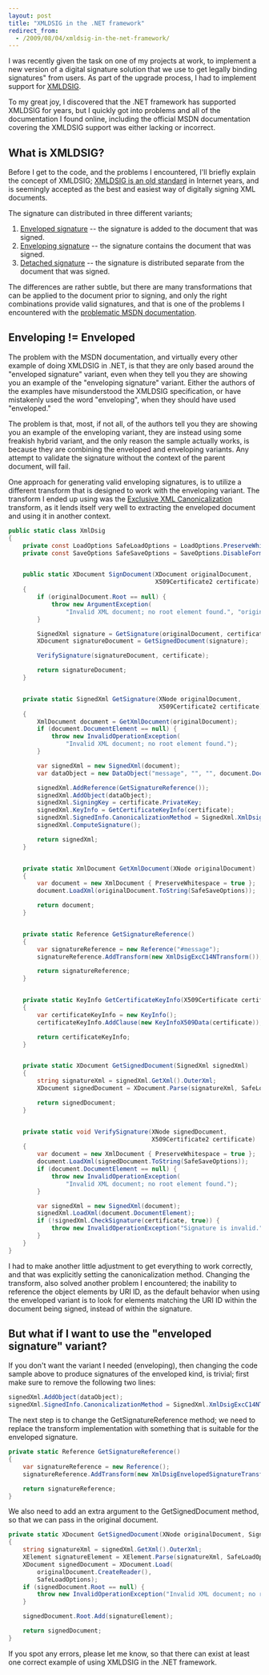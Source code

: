 ```yaml
---
layout: post
title: "XMLDSIG in the .NET framework"
redirect_from:
  - /2009/08/04/xmldsig-in-the-net-framework/
---
```


I was recently given the task on one of my projects at work, to implement a new
version of a digital signature solution that we use to get legally binding
signatures" from users. As part of the upgrade process, I had to implement
support for [XMLDSIG](http://www.w3.org/TR/2008/REC-xmldsig-core-20080610/).

To my great joy, I discovered that the .NET framework has supported XMLDSIG for
years, but I quickly got into problems and all of the documentation I found
online, including the official MSDN documentation covering the XMLDSIG support
was either lacking or incorrect.


## What is XMLDSIG?
Before I get to the code, and the problems I encountered, I'll briefly explain
the concept of XMLDSIG; [XMLDSIG is an old
standard](http://www.w3.org/Signature/Drafts/WD-xmldsig-core-20000114/) in
Internet years, and is seemingly accepted as the best and easiest way of
digitally signing XML documents.

The signature can distributed in three different variants;

1. [Enveloped signature](http://www.w3.org/TR/2008/REC-xmldsig-core-20080610/#def-SignatureEnveloped)
   -- the signature is added to the document that was signed.
2. [Enveloping signature](http://www.w3.org/TR/2008/REC-xmldsig-core-20080610/#def-SignatureEnveloping)
   -- the signature contains the document that was signed.
3. [Detached signature](http://www.w3.org/TR/2008/REC-xmldsig-core-20080610/#def-SignatureDetached)
   -- the signature is distributed separate from the document that was signed.

The differences are rather subtle, but there are many transformations that can
be applied to the document prior to signing, and only the right combinations
provide valid signatures, and that is one of the problems I encountered with the
[problematic MSDN documentation](http://msdn.microsoft.com/en-us/library/system.security.cryptography.xml.signedxml.aspx).

## Enveloping != Enveloped
The problem with the MSDN documentation, and virtually every other example of
doing XMLDSIG in .NET, is that they are only based around the "enveloped
signature" variant, even when they tell you they are showing you an example of
the "enveloping signature" variant. Either the authors of the examples have
misunderstood the XMLDSIG specification, or have mistakenly used the word
"enveloping", when they should have used "enveloped."

The problem is that, most, if not all, of the authors tell you they are showing
you an example of the enveloping variant, they are instead using some freakish
hybrid variant, and the only reason the sample actually works, is because they
are combining the enveloped and enveloping variants. Any attempt to validate the
signature without the context of the parent document, will fail.

One approach for generating valid enveloping signatures, is to utilize a
different transform that is designed to work with the enveloping variant. The
transform I ended up using was the
[Exclusive XML Canonicalization](http://www.w3.org/TR/2002/REC-xml-exc-c14n-20020718/)
transform, as it lends itself very well to extracting the enveloped document and
using it in another context.

```csharp
public static class XmlDsig
{
    private const LoadOptions SafeLoadOptions = LoadOptions.PreserveWhitespace;
    private const SaveOptions SafeSaveOptions = SaveOptions.DisableFormatting;


    public static XDocument SignDocument(XDocument originalDocument,
                                         X509Certificate2 certificate)
    {
        if (originalDocument.Root == null) {
            throw new ArgumentException(
                "Invalid XML document; no root element found.", "originalDocument");
        }

        SignedXml signature = GetSignature(originalDocument, certificate);
        XDocument signatureDocument = GetSignedDocument(signature);

        VerifySignature(signatureDocument, certificate);

        return signatureDocument;
    }


    private static SignedXml GetSignature(XNode originalDocument,
                                          X509Certificate2 certificate)
    {
        XmlDocument document = GetXmlDocument(originalDocument);
        if (document.DocumentElement == null) {
            throw new InvalidOperationException(
                "Invalid XML document; no root element found.");
        }

        var signedXml = new SignedXml(document);
        var dataObject = new DataObject("message", "", "", document.DocumentElement);

        signedXml.AddReference(GetSignatureReference());
        signedXml.AddObject(dataObject);
        signedXml.SigningKey = certificate.PrivateKey;
        signedXml.KeyInfo = GetCertificateKeyInfo(certificate);
        signedXml.SignedInfo.CanonicalizationMethod = SignedXml.XmlDsigExcC14NTransformUrl;
        signedXml.ComputeSignature();

        return signedXml;
    }


    private static XmlDocument GetXmlDocument(XNode originalDocument)
    {
        var document = new XmlDocument { PreserveWhitespace = true };
        document.LoadXml(originalDocument.ToString(SafeSaveOptions));

        return document;
    }


    private static Reference GetSignatureReference()
    {
        var signatureReference = new Reference("#message");
        signatureReference.AddTransform(new XmlDsigExcC14NTransform());

        return signatureReference;
    }


    private static KeyInfo GetCertificateKeyInfo(X509Certificate certificate)
    {
        var certificateKeyInfo = new KeyInfo();
        certificateKeyInfo.AddClause(new KeyInfoX509Data(certificate));

        return certificateKeyInfo;
    }


    private static XDocument GetSignedDocument(SignedXml signedXml)
    {
        string signatureXml = signedXml.GetXml().OuterXml;
        XDocument signedDocument = XDocument.Parse(signatureXml, SafeLoadOptions);

        return signedDocument;
    }


    private static void VerifySignature(XNode signedDocument,
                                        X509Certificate2 certificate)
    {
        var document = new XmlDocument { PreserveWhitespace = true };
        document.LoadXml(signedDocument.ToString(SafeSaveOptions));
        if (document.DocumentElement == null) {
            throw new InvalidOperationException(
                "Invalid XML document; no root element found.");
        }

        var signedXml = new SignedXml(document);
        signedXml.LoadXml(document.DocumentElement);
        if (!signedXml.CheckSignature(certificate, true)) {
            throw new InvalidOperationException("Signature is invalid.");
        }
    }
}
```

I had to make another little adjustment to get everything to work correctly, and
that was explicitly setting the canonicalization method. Changing the transform,
also solved another problem I encountered; the inability to reference the object
elements by URI ID, as the default behavior when using the enveloped variant is
to look for elements matching the URI ID within the document being signed,
instead of within the signature.

## But what if I want to use the "enveloped signature" variant?
If you don't want the variant I needed (enveloping), then changing the code
sample above to produce signatures of the enveloped kind, is trivial; first make
sure to remove the following two lines:

```csharp
signedXml.AddObject(dataObject);
signedXml.SignedInfo.CanonicalizationMethod = SignedXml.XmlDsigExcC14NTransformUrl;
```

The next step is to change the GetSignatureReference method; we need to replace
the transform implementation with something that is suitable for the enveloped
signature.

```csharp
private static Reference GetSignatureReference()
{
    var signatureReference = new Reference();
    signatureReference.AddTransform(new XmlDsigEnvelopedSignatureTransform());

    return signatureReference;
}
```

We also need to add an extra argument to the GetSignedDocument method, so that
we can pass in the original document.

```csharp
private static XDocument GetSignedDocument(XNode originalDocument, SignedXml signedXml)
{
    string signatureXml = signedXml.GetXml().OuterXml;
    XElement signatureElement = XElement.Parse(signatureXml, SafeLoadOptions);
    XDocument signedDocument = XDocument.Load(
        originalDocument.CreateReader(),
        SafeLoadOptions);
    if (signedDocument.Root == null) {
        throw new InvalidOperationException("Invalid XML document; no root element found.");
    }

    signedDocument.Root.Add(signatureElement);

    return signedDocument;
}
```

If you spot any errors, please let me know, so that there can exist at least one
correct example of using XMLDSIG in the .NET framework.
